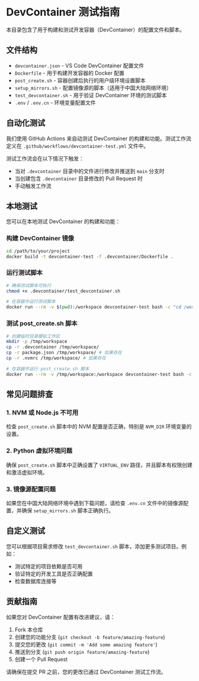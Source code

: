# DevContainer 测试指南

本目录包含了用于构建和测试开发容器（DevContainer）的配置文件和脚本。

## 文件结构

- `devcontainer.json` - VS Code DevContainer 配置文件
- `Dockerfile` - 用于构建开发容器的 Docker 配置
- `post_create.sh` - 容器创建后执行的用户级环境设置脚本
- `setup_mirrors.sh` - 配置镜像源的脚本（适用于中国大陆网络环境）
- `test_devcontainer.sh` - 用于验证 DevContainer 环境的测试脚本
- `.env` / `.env.cn` - 环境变量配置文件

## 自动化测试

我们使用 GitHub Actions 来自动测试 DevContainer 的构建和功能。测试工作流定义在 `.github/workflows/devcontainer-test.yml` 文件中。

测试工作流会在以下情况下触发：
- 当对 `.devcontainer` 目录中的文件进行修改并推送到 `main` 分支时
- 当创建包含 `.devcontainer` 目录修改的 Pull Request 时
- 手动触发工作流

## 本地测试

您可以在本地测试 DevContainer 的构建和功能：

### 构建 DevContainer 镜像

```bash
cd /path/to/your/project
docker build -t devcontainer-test -f .devcontainer/Dockerfile .
```

### 运行测试脚本

```bash
# 确保测试脚本可执行
chmod +x .devcontainer/test_devcontainer.sh

# 在容器中运行测试脚本
docker run --rm -v $(pwd):/workspace devcontainer-test bash -c "cd /workspace && .devcontainer/test_devcontainer.sh"
```

### 测试 post_create.sh 脚本

```bash
# 创建临时目录模拟工作区
mkdir -p /tmp/workspace
cp -r .devcontainer /tmp/workspace/
cp -r package.json /tmp/workspace/ # 如果存在
cp -r .nvmrc /tmp/workspace/ # 如果存在

# 在容器中运行 post_create.sh 脚本
docker run --rm -v /tmp/workspace:/workspace devcontainer-test bash -c "cd /workspace && chmod +x .devcontainer/post_create.sh && .devcontainer/post_create.sh"
```

## 常见问题排查

### 1. NVM 或 Node.js 不可用

检查 `post_create.sh` 脚本中的 NVM 配置是否正确，特别是 `NVM_DIR` 环境变量的设置。

### 2. Python 虚拟环境问题

确保 `post_create.sh` 脚本中正确设置了 `VIRTUAL_ENV` 路径，并且脚本有权限创建和激活虚拟环境。

### 3. 镜像源配置问题

如果您在中国大陆网络环境中遇到下载问题，请检查 `.env.cn` 文件中的镜像源配置，并确保 `setup_mirrors.sh` 脚本正确执行。

## 自定义测试

您可以根据项目需求修改 `test_devcontainer.sh` 脚本，添加更多测试项目。例如：

- 测试特定的项目依赖是否可用
- 验证特定的开发工具是否正确配置
- 检查数据库连接等

## 贡献指南

如果您对 DevContainer 配置有改进建议，请：

1. Fork 本仓库
2. 创建您的功能分支 (`git checkout -b feature/amazing-feature`)
3. 提交您的更改 (`git commit -m 'Add some amazing feature'`)
4. 推送到分支 (`git push origin feature/amazing-feature`)
5. 创建一个 Pull Request

请确保在提交 PR 之前，您的更改已通过 DevContainer 测试工作流。 